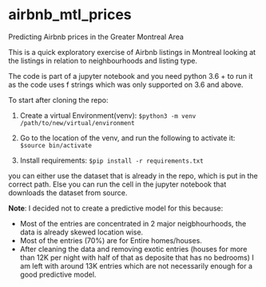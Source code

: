 # airbnb_mtl_prices
Predicting Airbnb prices in the Greater Montreal Area

This is a quick exploratory exercise of Airbnb listings in Montreal looking at the listings in relation to neighbourhoods and listing type.

The code is part of a jupyter notebook and you need python 3.6 + to run it as the code uses f strings which was only supported on 3.6 and above.

To start after cloning the repo:

1. Create a virtual Environment(venv):
`$python3 -m venv /path/to/new/virtual/environment`

2. Go to the location of the venv, and run the following to activate it:
`$source bin/activate`

3. Install requirements:
`$pip install -r requirements.txt`

you can either use the dataset that is already in the repo, which is put in the correct path. Else you can run the cell in the jupyter notebook that downloads the dataset from source.

**Note**:
I decided not to create a predictive model for this because:
* Most of the entries are concentrated in 2 major neigbhourhoods, the data is already skewed location wise. 
* Most of the entries (70%) are for Entire homes/houses.
* After cleaning the data and removing exotic entries (houses for more than 12K per night with half of that as deposite that has no bedrooms) I am left with around 13K entries which are not necessarily enough for a good predictive model.
